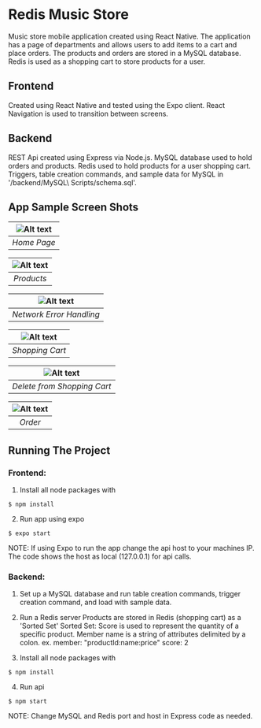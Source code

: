 # Redis Music Store

Music store mobile application created using React Native. The application has a page of departments and allows users to add items to a cart and place orders. The products and orders are stored in a MySQL database. Redis is used as a shopping cart to store products for a user.

## Frontend

Created using React Native and tested using the Expo client. React Navigation is used to transition between screens.

## Backend

REST Api created using Express via Node.js. MySQL database used to hold orders and products. Redis used to hold products for a user shopping cart. Triggers, table creation commands, and sample data for MySQL in '/backend/MySQL\ Scripts/schema.sql'.

## App Sample Screen Shots

| ![Alt text](/appScreenShots/home.PNG?raw=true) |
|:--:|
| *Home Page* |

| ![Alt text](/appScreenShots/products.PNG?raw=true) |
|:--:|
| *Products* |

| ![Alt text](/appScreenShots/networkError.PNG?raw=true) |
|:--:|
| *Network Error Handling* |

| ![Alt text](/appScreenShots/cart.PNG?raw=true) |
|:--:|
| *Shopping Cart* |

| ![Alt text](/appScreenShots/delete.PNG?raw=true) |
|:--:|
| *Delete from Shopping Cart* |

| ![Alt text](/appScreenShots/order.PNG?raw=true) |
|:--:|
| *Order* |

## Running The Project

### Frontend:
1. Install all node packages with
```
$ npm install
```
2. Run app using expo
```
$ expo start
```

NOTE: If using Expo to run the app change the api host to your machines IP. The code shows the host as local (127.0.0.1) for api calls.

### Backend:
1. Set up a MySQL database and run table creation commands, trigger creation command, and load with sample data.

2. Run a Redis server
   Products are stored in Redis (shopping cart) as a 'Sorted Set'
   Sorted Set: Score is used to represent the quantity of a specific product. Member name is a string of attributes delimited by a colon.
   ex.
      member:   "productId:name:price"
      score:    2

3. Install all node packages with
```
$ npm install
```

4. Run api
```
$ npm start
```

NOTE: Change MySQL and Redis port and host in Express code as needed.
